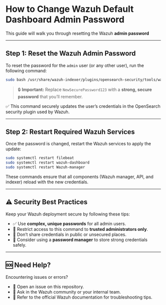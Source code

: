 # How to Change Wazuh Default Dashboard Admin Password
This guide will walk you through resetting the Wazuh **admin password** 

---

## Step 1: Reset the Wazuh Admin Password

To reset the password for the `admin` user (or any other user), run the following command:

```bash
sudo bash /usr/share/wazuh-indexer/plugins/opensearch-security/tools/wazuh-passwords-tool.sh -u admin -p NewSecurePassword123
```

> 🔒 **Important:** Replace `NewSecurePassword123` with a **strong, secure password** that you’ll remember.

✅ This command securely updates the user’s credentials in the OpenSearch security plugin used by Wazuh.

---

## Step 2: Restart Required Wazuh Services

Once the password is changed, restart the Wazuh services to apply the update:

```bash
sudo systemctl restart filebeat
sudo systemctl restart wazuh-dashboard
sudo systemctl restart Wazuh-manager
```

These commands ensure that all components (Wazuh manager, API, and indexer) reload with the new credentials.

---

## ⚠️ Security Best Practices

Keep your Wazuh deployment secure by following these tips:

* ✅ Use **complex, unique passwords** for all admin users.
* 🔐 Restrict access to this command to **trusted administrators only**.
* 🧠 Don’t share credentials in public or unsecured places.
* 📁 Consider using a **password manager** to store strong credentials safely.

---

## 🆘 Need Help?

Encountering issues or errors?

* 📩 Open an issue on this repository.
* 💬 Ask in the Wazuh community or your internal team.
* 📘 Refer to the official Wazuh documentation for troubleshooting tips.



